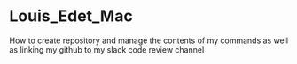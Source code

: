 # Louis_Edet_Mac
How to create repository and manage the contents of my commands as well as linking my github to my slack code review channel

